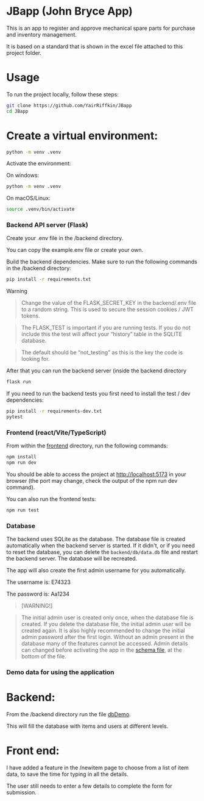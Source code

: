 # JBapp (John Bryce App)

This is an app to register and approve mechanical spare parts for purchase and inventory management.

It is based on a standard that is shown in the excel file attached to this project folder.

# Usage

To run the project locally, follow these steps:

```bash
git clone https://github.com/YairRiffkin/JBapp
cd JBapp
```

# Create a virtual environment:

```bash
python -m venv .venv
```

Activate the environment:

On windows:

```bash
python -m venv .venv
```

On macOS/Linux:

```bash
source .venv/bin/activate
```

### Backend API server (Flask)

Create your .env file in the /backend directory.

You can copy the example.env file or create your own.

Build the backend dependencies. Make sure to run the following commands in the /backend directory:

```bash
pip install -r requirements.txt
```

> [!WARNING]

> Change the value of the FLASK_SECRET_KEY in the backend/.env file to a random string. This is used to secure the session cookies / JWT tokens.

> The FLASK_TEST is important if you are running tests. If you do not include this the test will affect your “history” table in the SQLITE database.

> The default should be “not_testing” as this is the key the code is looking for.

After that you can run the backend server (inside the backend directory

```bash
flask run
```

If you need to run the backend tests you first need to install the test / dev dependencies:

```bash
pip install -r requirements-dev.txt
pytest
```

### Frontend (react/Vite/TypeScript)

From within the [frontend](frontend) directory, run the following commands:

```bash
npm install
npm run dev
```

You should be able to access the project at [http://localhost:5173](http://localhost:5173/) in your browser (the port may change, check the output of the npm run dev command).

You can also run the frontend tests:

```bash
npm run test
```

### Database

The backend uses SQLite as the database. The database file is created automatically when the backend server is started. If it didn't, or if you need to reset the database, you can delete the `backend/db/data.db` file and restart the backend server. The database will be recreated.

The app will also create the first admin username for you automatically.

The username is: E74323

The password is: Aa1234

>[WARNING!]

>The initial admin user is created only once, when the database file is created. If you delete the database file, the initial admin user will be created again. 
>It is also highly recommended to change the initial admin password after the first login.
>Without an admin present in the database many of the features cannot be accessed.
>Admin details can changed before activating the app in the [schema file](backend\database\schema.sql), at the bottom of the file.

### Demo data for using the application

# Backend:

From the /backend directory run the file [dbDemo](backend\dbDemo.py).

This will fill the database with items and users at different levels.

# Front end:

I have added a feature in the /newitem page to choose from a list of item data, to save the time for typing in all the details.

The user still needs to enter a few details to complete the form for submission.
